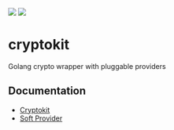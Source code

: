 ![](https://img.shields.io/travis/pagarme/cryptokit.svg) ![](https://img.shields.io/coveralls/pagarme/cryptokit.svg)

# cryptokit
Golang crypto wrapper with pluggable providers

## Documentation

* [Cryptokit](https://godoc.org/github.com/pagarme/cryptokit)
* [Soft Provider](https://godoc.org/github.com/pagarme/cryptokit/soft)


